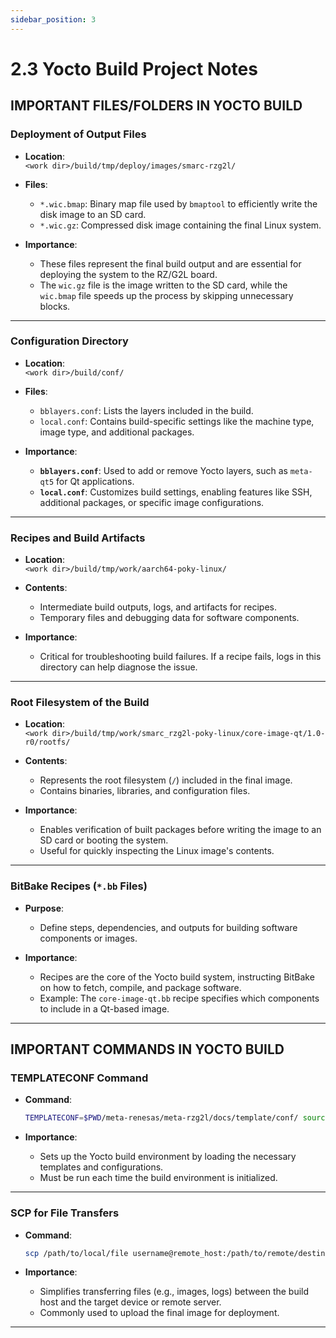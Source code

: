 ```yaml
---
sidebar_position: 3
---
```


# 2.3 Yocto Build Project Notes


## IMPORTANT FILES/FOLDERS IN YOCTO BUILD
### **Deployment of Output Files**
- **Location**:  
  `<work dir>/build/tmp/deploy/images/smarc-rzg2l/`

- **Files**:
  - `*.wic.bmap`: Binary map file used by `bmaptool` to efficiently write the disk image to an SD card.
  - `*.wic.gz`: Compressed disk image containing the final Linux system.

- **Importance**:
  - These files represent the final build output and are essential for deploying the system to the RZ/G2L board.
  - The `wic.gz` file is the image written to the SD card, while the `wic.bmap` file speeds up the process by skipping unnecessary blocks.

---

### **Configuration Directory**
- **Location**:  
  `<work dir>/build/conf/`

- **Files**:
  - `bblayers.conf`: Lists the layers included in the build.
  - `local.conf`: Contains build-specific settings like the machine type, image type, and additional packages.

- **Importance**:
  - **`bblayers.conf`**: Used to add or remove Yocto layers, such as `meta-qt5` for Qt applications.
  - **`local.conf`**: Customizes build settings, enabling features like SSH, additional packages, or specific image configurations.

---

### **Recipes and Build Artifacts**
- **Location**:  
  `<work dir>/build/tmp/work/aarch64-poky-linux/`

- **Contents**:
  - Intermediate build outputs, logs, and artifacts for recipes.
  - Temporary files and debugging data for software components.

- **Importance**:
  - Critical for troubleshooting build failures. If a recipe fails, logs in this directory can help diagnose the issue.

---

### **Root Filesystem of the Build**
- **Location**:  
  `<work dir>/build/tmp/work/smarc_rzg2l-poky-linux/core-image-qt/1.0-r0/rootfs/`

- **Contents**:
  - Represents the root filesystem (`/`) included in the final image.
  - Contains binaries, libraries, and configuration files.

- **Importance**:
  - Enables verification of built packages before writing the image to an SD card or booting the system.
  - Useful for quickly inspecting the Linux image's contents.

---

### **BitBake Recipes (`*.bb` Files)**
- **Purpose**:
  - Define steps, dependencies, and outputs for building software components or images.

- **Importance**:
  - Recipes are the core of the Yocto build system, instructing BitBake on how to fetch, compile, and package software.
  - Example: The `core-image-qt.bb` recipe specifies which components to include in a Qt-based image.

---
## IMPORTANT COMMANDS IN YOCTO BUILD

### **TEMPLATECONF Command**
- **Command**:
  ```bash
  TEMPLATECONF=$PWD/meta-renesas/meta-rzg2l/docs/template/conf/ source poky/oe-init-build-env build
  ```

- **Importance**:
  - Sets up the Yocto build environment by loading the necessary templates and configurations.
  - Must be run each time the build environment is initialized.

---

### **SCP for File Transfers**
- **Command**:
  ```bash
  scp /path/to/local/file username@remote_host:/path/to/remote/destination
  ```

- **Importance**:
  - Simplifies transferring files (e.g., images, logs) between the build host and the target device or remote server.
  - Commonly used to upload the final image for deployment.

---


